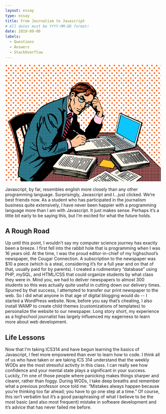 ```yaml
---
layout: essay
type: essay
title: From Journalism to Javascript
# All dates must be YYYY-MM-DD format!
date: 2019-09-06
labels:
  - Questions
  - Answers
  - StackOverflow
---
```


<img class="ui medium left floated image" src="../images/kisspng-journalist-journalism-clip-art-office-man-5aa29b9705fb20.3684394015206061030245.png">

Javascript, by far, resembles english more closely than any other programming language. Surprisingly, Javascript and I...just clicked. We’re best friends now. As a student who has participated in the journalism business quite extensively, I have never been happier with a programming language more than I am with  Javascript. It just makes sense. Perhaps it’s a little bit early to be saying this, but I’m excited for what the future holds. 

## A Rough Road

Up until this point, I wouldn’t say my computer science journey has exactly been a breeze. I first fell into the rabbit hole that is programming when I was 16 years old. At the time, I was the proud editor-in-chief of my highschool’s newspaper, the Cougar Connection. A subscription to the newspaper was $10 a piece (which is a steal, considering it’s for a full year and on that of that, usually paid for by parents). I created a rudimentary “database” using PHP, mySQL, and HTML/CSS that could organize students by what class they were in. Mind you, we had to deliver newspapers to almost 300 students so this was actually quite useful in cutting down our delivery times. Spurred by that success, I attempted to transfer our print newspaper to the web. So I did what anyone in that age of digital blogging would do -- I started a WordPress website. Now, before you say that’s cheating, I also install WAMP to create child themes (customizations of templates) to personalize the website to our newspaper. Long story short, my experience as a highschool journalist has largely influenced my eagerness to learn more about web development.

## Life Lessons

Now that I’m taking ICS314 and have begun learning the basics of Javascript, I feel more empowered than ever to learn how to code. I think all of us who have taken or are taking ICS 314 understand that the weekly WODs are the most stressful activity in this class. I can really see how confidence and your mental state plays a significant in your success. Luckily, I’m one of those people where panicking makes things sharper and clearer, rather than foggy. During WODs, I take deep breaths and remember what a previous professor once told me: “Mistakes always happen because you’re thinking too far ahead; you have to go one step at a time.” Of course, this isn’t verbatim but it’s a good paraphrasing of what I believe to be the most basic (and also most frequent) mistake in software development and it’s advice that has never failed me before.

```
